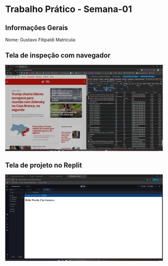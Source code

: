 # Trabalho Prático - Semana-01

## Informações Gerais

Nome: Gustavo Fitipaldi
Matricula:

## Tela de inspeção com navegador

![Inspeção de rede](images/g1_requests.jpeg)

## Tela de projeto no Replit

![Hello World Replit](images/replit_hello.png)
